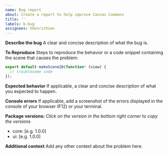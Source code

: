 ```yaml
---
name: Bug report
about: Create a report to help improve Canvas Commons
title: ''
labels: b-bug
assignees: hhenrichsen
---
```


**Describe the bug**
A clear and concise description of what the bug is.

**To Reproduce**
Steps to reproduce the behavior
or a code snippet containing the scene that causes the problem:

```ts
export default makeScene2D(function* (view) {
  // troublesome code
});
```

**Expected behavior**
If applicable, a clear and concise description of what you expected to happen.

**Console errors**
If applicable, add a screenshot of the errors displayed in the console of your browser (F12) or your terminal.

**Package versions:**
*Click on the version in the bottom right corner to copy the versions*

- core: [e.g. 1.0.0]
- ui: [e.g. 1.0.0]

**Additional context**
Add any other context about the problem here.

